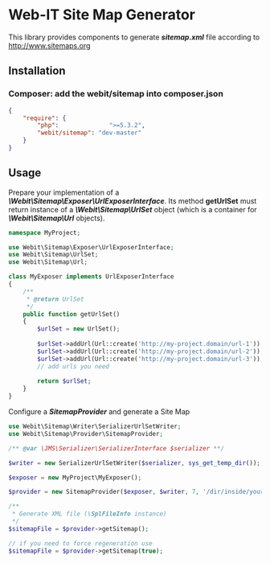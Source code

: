 # Web-IT Site Map Generator

This library provides components to generate ***sitemap.xml*** file according to http://www.sitemaps.org

## Installation

### Composer: add the **webit/sitemap** into **composer.json**

```json
{
    "require": {
        "php":              ">=5.3.2",
        "webit/sitemap": "dev-master"
    }
}
```

## Usage

Prepare your implementation of a ***\Webit\Sitemap\Exposer\UrlExposerInterface***.
Its method **getUrlSet** must return instance of a ***\Webit\Sitemap\UrlSet*** object (which is a container for ***\Webit\Sitemap\Url*** objects).

```php
namespace MyProject;

use Webit\Sitemap\Exposer\UrlExposerInterface;
use Webit\Sitemap\UrlSet;
use Webit\Sitemap\Url;

class MyExposer implements UrlExposerInterface
{
    /**
     * @return UrlSet
     */
    public function getUrlSet()
    {
        $urlSet = new UrlSet();
        
        $urlSet->addUrl(Url::create('http://my-project.domain/url-1'));
        $urlSet->addUrl(Url::create('http://my-project.domain/url-2'));
        $urlSet->addUrl(Url::create('http://my-project.domain/url-3'));
        // add urls you need
         
        return $urlSet;
    }
}
```

Configure a ***SitemapProvider*** and generate a Site Map

```php
use Webit\Sitemap\Writer\SerializerUrlSetWriter;
use Webit\Sitemap\Provider\SitemapProvider;

/** @var \JMS\Serializer\SerializerInterface $serializer **/

$writer = new SerializerUrlSetWriter($serializer, sys_get_temp_dir());

$exposer = new MyProject\MyExposer();

$provider = new SitemapProvider($exposer, $writer, 7, '/dir/inside/your/project/can/be/webroot');

/**
 * Generate XML file (\SplFileInfo instance)
 */
$sitemapFile = $provider->getSitemap();

// if you need to force regeneration use
$sitemapFile = $provider->getSitemap(true);

```
